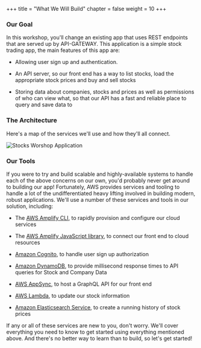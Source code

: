 +++
title = "What We Will Build"
chapter = false
weight = 10
+++

### Our Goal

In this workshop, you'll change an existing app that uses REST endpoints that are served up by API-GATEWAY. This application is a simple stock trading app, the main features of this app are:

-   Allowing user sign up and authentication.

-   An API server, so our front end has a way to list stocks, load the appropriate stock prices and buy and sell stocks

-   Storing data about companies, stocks and prices as well as permissions of who can view what, so that our API has a fast and reliable place to query and save data to

### The Architecture

Here's a map of the services we'll use and how they'll all connect.

![Stocks Worshop Application](/images/architecture/Arch1.png)

### Our Tools

If you were to try and build scalable and highly-available systems to handle each of the above concerns on our own, you'd probably never get around to building our app! Fortunately, AWS provides services and tooling to handle a lot of the undifferentiated heavy lifting involved in building modern, robust applications. We'll use a number of these services and tools in our solution, including:

-   The [AWS Amplify CLI](https://github.com/aws-amplify/amplify-cli), to rapidly provision and configure our cloud services

-   The [AWS Amplify JavaScript library](https://aws-amplify.github.io/), to connect our front end to cloud resources

-   [Amazon Cognito](https://aws.amazon.com/cognito/), to handle user sign up authorization

-   [Amazon DynamoDB](https://aws.amazon.com/dynamodb/), to provide millisecond response times to API queries for Stock and Company Data

-   [AWS AppSync](https://aws.amazon.com/appsync/), to host a GraphQL API for our front end

-   [AWS Lambda](https://aws.amazon.com/lambda/), to update our stock information

-   [Amazon Elasticsearch Service](https://aws.amazon.com/elasticsearch-service/), to create a running history of stock prices

If any or all of these services are new to you, don't worry. We'll cover everything you need to know to get started using everything mentioned above. And there's no better way to learn than to build, so let's get started!
